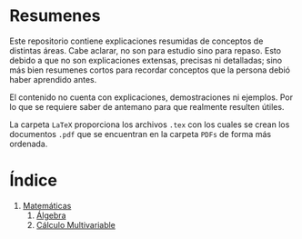 # Resumenes

Este repositorio contiene explicaciones resumidas de conceptos de distintas áreas. 
Cabe aclarar, no son para estudio sino para repaso.
Esto debido a que no son explicaciones extensas, precisas ni detalladas; sino más bien resumenes cortos para recordar conceptos que la persona debió haber aprendido antes.

El contenido no cuenta con explicaciones, demostraciones ni ejemplos.
Por lo que se requiere saber de antemano para que realmente resulten útiles.

La carpeta `LaTeX` proporciona los archivos `.tex` con los cuales se crean los documentos `.pdf` que se encuentran en la carpeta `PDFs` de forma más ordenada. 

# Índice
1. [Matemáticas](./PDFs/Matemáticas/Matemáticas.pdf)
   1. [Álgebra](./PDFs/Matemáticas/Por%20Tema/Álgebra.pdf)
   2. [Cálculo Multivariable](./PDFs/Matemáticas/Por%20Tema/Cálculo%20multivariable.pdf)